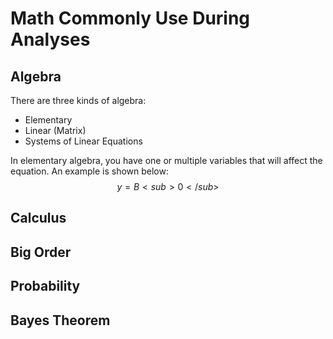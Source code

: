 # Math Commonly Use During Analyses
## Algebra
There are three kinds of algebra:
- Elementary
- Linear (Matrix) 
- Systems of Linear Equations

In elementary algebra, you have one or multiple variables that will affect the equation. An example is shown below:
$$ y = {B<sub>0</sub>} $$

## Calculus
## Big Order
## Probability
## Bayes Theorem
